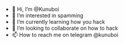 - 👋 Hi, I’m @Kunuboi
- 👀 I’m interested in spamming 
- 🌱 I’m currently learning how you hack
- 💞️ I’m looking to collaborate on how to hack 
- 📫 How to reach me on telegram @kunuboi


<!---
Kunuboi/Kunuboi is a ✨ special ✨ repository because its `README.md` (this file) appears on your GitHub profile.
You can click the Preview link to take a look at your changes.
--->
